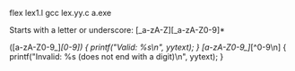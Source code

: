 flex lex1.l
gcc lex.yy.c
a.exe

Starts with a letter or underscore: [_a-zA-Z][_a-zA-Z0-9]*

([a-zA-Z0-9_]*[0-9])    { printf("Valid: %s\n", yytext); }
[a-zA-Z0-9_]*[^0-9\n]   { printf("Invalid: %s (does not end with a digit)\n", yytext); }
